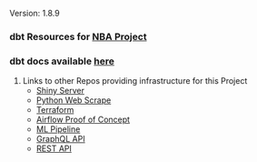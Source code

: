 Version: 1.8.9

### dbt Resources for [NBA Project](https://github.com/jyablonski/NBA-Dashboard)

### dbt docs available [here](https://jyablonski.netlify.app/)

1. Links to other Repos providing infrastructure for this Project
    * [Shiny Server](https://github.com/jyablonski/NBA-Dashboard)
    * [Python Web Scrape](https://github.com/jyablonski/python_docker)
    * [Terraform](https://github.com/jyablonski/aws_terraform)
    * [Airflow Proof of Concept](https://github.com/jyablonski/nba_elt_airflow)
    * [ML Pipeline](https://github.com/jyablonski/nba_elt_mlflow)
    * [GraphQL API](https://github.com/jyablonski/graphql_praq)
    * [REST API](https://github.com/jyablonski/nba_elt_rest_api)
